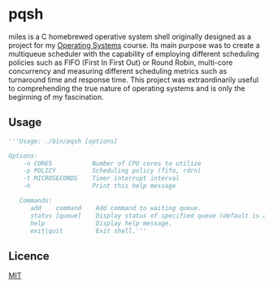 # pqsh

miles is a C homebrewed operative system shell originally designed as a project for my [Operating Systems](https://www3.nd.edu/~pbui/teaching/cse.30341.fa24/) course. Its main purpose was to create a multiqueue scheduler with the capability of employing different scheduling policies such as FIFO (First In First Out) or Round Robin, multi-core concurrency and measuring different scheduling metrics such as turnaround time and response time. This project was extraordinarily useful to comprehending the true nature of operating systems and is only the beginning of my fascination.

## Usage

```python
'''Usage: ./bin/pqsh [options]

Options:
    -n CORES           Number of CPU cores to utilize
    -p POLICY          Scheduling policy (fifo, rdrn)
    -t MICROSECONDS    Timer interrupt interval
    -h                 Print this help message

   Commands:
      add    command    Add command to waiting queue.
      status [queue]    Display status of specified queue (default is all).
      help              Display help message.
      exit|quit         Exit shell.'''
```

## Licence

[MIT](https://choosealicense.com/licenses/mit/)